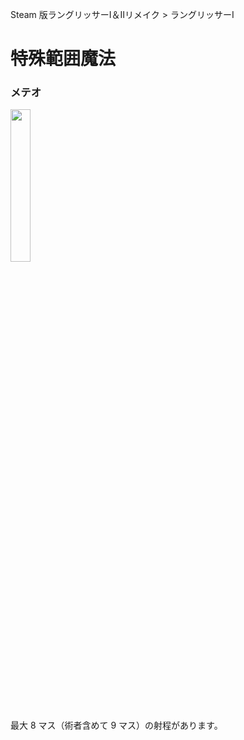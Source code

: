 Steam 版ラングリッサーⅠ＆Ⅱリメイク > ラングリッサーⅠ

# 特殊範囲魔法

### メテオ

<div>
  <img src="../images/SpecialMagic/Meteor.jpg" width="25%">
</div>
最大 8 マス（術者含めて 9 マス）の射程があります。
